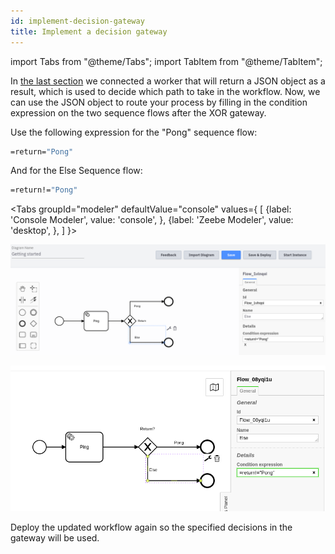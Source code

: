 ```yaml
---
id: implement-decision-gateway
title: Implement a decision gateway
---
```


import Tabs from "@theme/Tabs";
import TabItem from "@theme/TabItem";

In [the last section](./implement-service-task.md) we connected a worker that will return a JSON object as a result, which is used to decide which path to take in the workflow. Now, we can use the JSON object to route your process by filling in the condition expression on the two sequence flows after the XOR gateway.

Use the following expression for the "Pong" sequence flow:

```bash
=return="Pong"
```

And for the Else Sequence flow:

```bash
=return!="Pong"
```

<Tabs groupId="modeler" defaultValue="console" values={
    [
        {label: 'Console Modeler', value: 'console', },
        {label: 'Zeebe Modeler', value: 'desktop', },
    ]
}>

<TabItem value='console'>

![sequenceflows-cloud](./img/cloud-modeler-advanced-sequence-flows.png)

</TabItem>


<TabItem value='desktop'>

![sequenceflows](./img/zeebe-modeler-advanced-sequence-flows.png)

</TabItem>
</Tabs>

Deploy the updated workflow again so the specified decisions in the gateway will be used.
